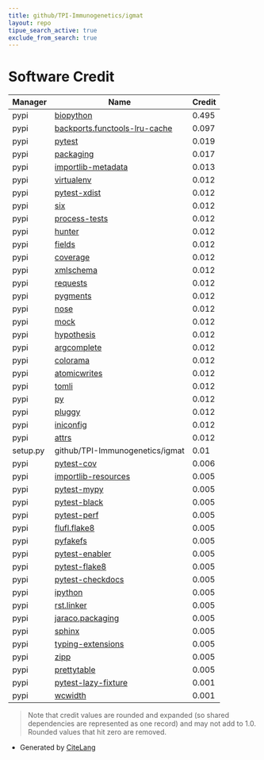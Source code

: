 ```yaml
---
title: github/TPI-Immunogenetics/igmat
layout: repo
tipue_search_active: true
exclude_from_search: true
---
```

# Software Credit

|Manager|Name|Credit|
|-------|----|------|
|pypi|[biopython](https://biopython.org/)|0.495|
|pypi|[backports.functools-lru-cache](https://pypi.org/project/backports.functools-lru-cache)|0.097|
|pypi|[pytest](https://docs.pytest.org/en/latest/)|0.019|
|pypi|[packaging](https://pypi.org/project/packaging)|0.017|
|pypi|[importlib-metadata](https://github.com/python/importlib_metadata)|0.013|
|pypi|[virtualenv](https://virtualenv.pypa.io/)|0.012|
|pypi|[pytest-xdist](https://pypi.org/project/pytest-xdist)|0.012|
|pypi|[six](https://pypi.org/project/six)|0.012|
|pypi|[process-tests](https://pypi.org/project/process-tests)|0.012|
|pypi|[hunter](https://pypi.org/project/hunter)|0.012|
|pypi|[fields](https://pypi.org/project/fields)|0.012|
|pypi|[coverage](https://pypi.org/project/coverage)|0.012|
|pypi|[xmlschema](https://pypi.org/project/xmlschema)|0.012|
|pypi|[requests](https://pypi.org/project/requests)|0.012|
|pypi|[pygments](https://pypi.org/project/pygments)|0.012|
|pypi|[nose](https://pypi.org/project/nose)|0.012|
|pypi|[mock](https://pypi.org/project/mock)|0.012|
|pypi|[hypothesis](https://pypi.org/project/hypothesis)|0.012|
|pypi|[argcomplete](https://pypi.org/project/argcomplete)|0.012|
|pypi|[colorama](https://pypi.org/project/colorama)|0.012|
|pypi|[atomicwrites](https://pypi.org/project/atomicwrites)|0.012|
|pypi|[tomli](https://pypi.org/project/tomli)|0.012|
|pypi|[py](https://pypi.org/project/py)|0.012|
|pypi|[pluggy](https://pypi.org/project/pluggy)|0.012|
|pypi|[iniconfig](https://pypi.org/project/iniconfig)|0.012|
|pypi|[attrs](https://pypi.org/project/attrs)|0.012|
|setup.py|github/TPI-Immunogenetics/igmat|0.01|
|pypi|[pytest-cov](https://github.com/pytest-dev/pytest-cov)|0.006|
|pypi|[importlib-resources](https://pypi.org/project/importlib-resources)|0.005|
|pypi|[pytest-mypy](https://pypi.org/project/pytest-mypy)|0.005|
|pypi|[pytest-black](https://pypi.org/project/pytest-black)|0.005|
|pypi|[pytest-perf](https://pypi.org/project/pytest-perf)|0.005|
|pypi|[flufl.flake8](https://pypi.org/project/flufl.flake8)|0.005|
|pypi|[pyfakefs](https://pypi.org/project/pyfakefs)|0.005|
|pypi|[pytest-enabler](https://pypi.org/project/pytest-enabler)|0.005|
|pypi|[pytest-flake8](https://pypi.org/project/pytest-flake8)|0.005|
|pypi|[pytest-checkdocs](https://pypi.org/project/pytest-checkdocs)|0.005|
|pypi|[ipython](https://pypi.org/project/ipython)|0.005|
|pypi|[rst.linker](https://pypi.org/project/rst.linker)|0.005|
|pypi|[jaraco.packaging](https://pypi.org/project/jaraco.packaging)|0.005|
|pypi|[sphinx](https://pypi.org/project/sphinx)|0.005|
|pypi|[typing-extensions](https://pypi.org/project/typing-extensions)|0.005|
|pypi|[zipp](https://pypi.org/project/zipp)|0.005|
|pypi|[prettytable](https://github.com/jazzband/prettytable)|0.005|
|pypi|[pytest-lazy-fixture](https://github.com/tvorog/pytest-lazy-fixture)|0.001|
|pypi|[wcwidth](https://github.com/jquast/wcwidth)|0.001|


> Note that credit values are rounded and expanded (so shared dependencies are represented as one record) and may not add to 1.0. Rounded values that hit zero are removed.


- Generated by [CiteLang](https://github.com/vsoch/citelang)
